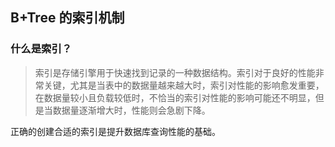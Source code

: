 ## B+Tree 的索引机制

### 什么是索引？

>  索引是存储引擎用于快速找到记录的一种数据结构。索引对于良好的性能非常关键，尤其是当表中的数据量越来越大时，索引对性能的影响愈发重要，在数据量较小且负载较低时，不恰当的索引对性能的影响可能还不明显，但是当数据量逐渐增大时，性能则会急剧下降。

正确的创建合适的索引是提升数据库查询性能的基础。



